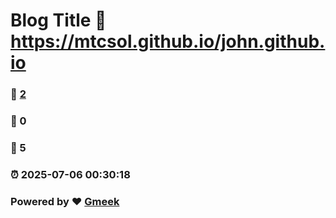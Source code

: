 # Blog Title :link: https://mtcsol.github.io/john.github.io 
### :page_facing_up: [2](https://mtcsol.github.io/john.github.io/tag.html) 
### :speech_balloon: 0 
### :hibiscus: 5 
### :alarm_clock: 2025-07-06 00:30:18 
### Powered by :heart: [Gmeek](https://github.com/Meekdai/Gmeek)
